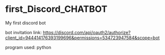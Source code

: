 # first_Discord_CHATBOT
My first discord bot


bot invitation link: https://discord.com/api/oauth2/authorize?client_id=944414176393199696&permissions=534723947584&scope=bot


program used: python
